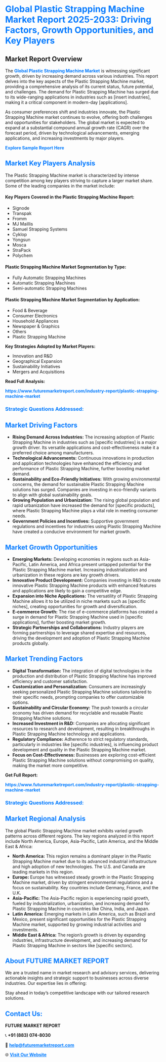 <h1 style="color: #007BFF;">Global Plastic Strapping Machine Market Report 2025-2033: Driving Factors, Growth Opportunities, and Key Players</h1>

<section id="overview">
<h2>Market Report Overview</h2>
<p>The <a href="https://www.futuremarketreport.com/industry-report/plastic-strapping-machine-market" style="color: #007BFF; text-decoration: none;"><strong>Global Plastic Strapping Machine Market</strong></a> is witnessing significant growth, driven by increasing demand across various industries. This report delves into the key aspects of the Plastic Strapping Machine market, providing a comprehensive analysis of its current status, future potential, and challenges. The demand for Plastic Strapping Machine has surged due to its wide-ranging applications in industries such as [insert industries], making it a critical component in modern-day [applications].</p>
<p>As consumer preferences shift and industries innovate, the Plastic Strapping Machine market continues to evolve, offering both challenges and opportunities for stakeholders. The global market is expected to expand at a substantial compound annual growth rate (CAGR) over the forecast period, driven by technological advancements, emerging applications, and increasing investments by major players.</p>
</section>

<section id="overview">
<p><a href="https://www.futuremarketreport.com/request-sample/reportId=124774" style="color: #007BFF; text-decoration: none;"><strong>Explore Sample Report Here</strong></a></p>
</section>

<section id="key-players">
<h2 style="color: #007BFF;">Market Key Players Analysis</h2>
<p>The Plastic Strapping Machine market is characterized by intense competition among key players striving to capture a larger market share. Some of the leading companies in the market include:</p>
<h4>Key Players Covered in the Plastic Strapping Machine Report:</h4>
<ul><li>Signode</li><li>Transpak</li><li>Fromm</li><li>MJ Maillis</li><li>Samuel Strapping Systems</li><li>Cyklop</li><li>Yongsun</li><li>Mosca</li><li>StraPack</li><li>Polychem</li></ul>
<h4>Plastic Strapping Machine Market Segmentation by Type:</h4>
<ul><li>Fully Automatic Strapping Machines</li><li>Automatic Strapping Machines</li><li>Semi-automatic Strapping Machines</li></ul>

<h4>Plastic Strapping Machine Market Segmentation by Application:</h4>
<ul><li>Food &amp; Beverage</li><li>Consumer Electronics</li><li>Household Appliances</li><li>Newspaper &amp; Graphics</li><li>Others</li><li>Plastic Strapping Machine</li></ul>
<p><strong>Key Strategies Adopted by Market Players:</strong></p>
<ul>
<li>Innovation and R&D</li>
<li>Geographical Expansion</li>
<li>Sustainability Initiatives</li>
<li>Mergers and Acquisitions</li>
</ul>
</section>

<section>
<p><strong>Read Full Analysis: </strong></p><a href="https://www.futuremarketreport.com/industry-report/plastic-strapping-machine-market" style="color: #007BFF; text-decoration: none;"><strong>https://www.futuremarketreport.com/industry-report/plastic-strapping-machine-market</strong></a>
<h3 style="color: #007BFF;">Strategic Questions Addressed:</h3>
</section>

<section id="driving-factors">
<h2 style="color: #007BFF;">Market Driving Factors</h2>
<ul>
<li><strong>Rising Demand Across Industries:</strong> The increasing adoption of Plastic Strapping Machine in industries such as [specific industries] is a major growth driver. Its versatile applications and cost-effectiveness make it a preferred choice among manufacturers.</li>
<li><strong>Technological Advancements:</strong> Continuous innovations in production and application technologies have enhanced the efficiency and performance of Plastic Strapping Machine, further boosting market demand.</li>
<li><strong>Sustainability and Eco-Friendly Initiatives:</strong> With growing environmental concerns, the demand for sustainable Plastic Strapping Machine solutions has surged. Companies are investing in eco-friendly variants to align with global sustainability goals.</li>
<li><strong>Growing Population and Urbanization:</strong> The rising global population and rapid urbanization have increased the demand for [specific products], where Plastic Strapping Machine plays a vital role in meeting consumer needs.</li>
<li><strong>Government Policies and Incentives:</strong> Supportive government regulations and incentives for industries using Plastic Strapping Machine have created a conducive environment for market growth.</li>
</ul>
</section>

<section id="growth-opportunities">
<h2 style="color: #007BFF;">Market Growth Opportunities</h2>
<ul>
<li><strong>Emerging Markets:</strong> Developing economies in regions such as Asia-Pacific, Latin America, and Africa present untapped potential for the Plastic Strapping Machine market. Increasing industrialization and urbanization in these regions are key growth drivers.</li>
<li><strong>Innovative Product Development:</strong> Companies investing in R&D to create innovative Plastic Strapping Machine products with enhanced features and applications are likely to gain a competitive edge.</li>
<li><strong>Expansion into Niche Applications:</strong> The versatility of Plastic Strapping Machine allows it to be utilized in niche markets such as [specific niches], creating opportunities for growth and diversification.</li>
<li><strong>E-commerce Growth:</strong> The rise of e-commerce platforms has created a surge in demand for Plastic Strapping Machine used in [specific applications], further boosting market growth.</li>
<li><strong>Strategic Partnerships and Collaborations:</strong> Industry players are forming partnerships to leverage shared expertise and resources, driving the development and adoption of Plastic Strapping Machine products globally.</li>
</ul>
</section>

<section id="trending-factors">
<h2 style="color: #007BFF;">Market Trending Factors</h2>
<ul>
<li><strong>Digital Transformation:</strong> The integration of digital technologies in the production and distribution of Plastic Strapping Machine has improved efficiency and customer satisfaction.</li>
<li><strong>Customization and Personalization:</strong> Consumers are increasingly seeking personalized Plastic Strapping Machine solutions tailored to their specific needs, prompting companies to offer customizable options.</li>
<li><strong>Sustainability and Circular Economy:</strong> The push towards a circular economy has driven demand for recyclable and reusable Plastic Strapping Machine solutions.</li>
<li><strong>Increased Investment in R&D:</strong> Companies are allocating significant resources to research and development, resulting in breakthroughs in Plastic Strapping Machine technology and applications.</li>
<li><strong>Regulatory Compliance:</strong> Adherence to strict regulatory standards, particularly in industries like [specific industries], is influencing product development and quality in the Plastic Strapping Machine market.</li>
<li><strong>Focus on Cost-Effectiveness:</strong> Businesses are exploring cost-efficient Plastic Strapping Machine solutions without compromising on quality, making the market more competitive.</li>
</ul>
</section>

<section>
<p><strong>Get Full Report: </strong></p><a href="https://www.futuremarketreport.com/industry-report/plastic-strapping-machine-market" style="color: #007BFF; text-decoration: none;"><strong>https://www.futuremarketreport.com/industry-report/plastic-strapping-machine-market</strong></a>
<h3 style="color: #007BFF;">Strategic Questions Addressed:</h3>
</section>


<section id="regional-analysis">
<h2 style="color: #007BFF;">Market Regional Analysis</h2>
<p>The global Plastic Strapping Machine market exhibits varied growth patterns across different regions. The key regions analyzed in this report include North America, Europe, Asia-Pacific, Latin America, and the Middle East & Africa:</p>
<ul>
<li><strong>North America:</strong> This region remains a dominant player in the Plastic Strapping Machine market due to its advanced industrial infrastructure and high adoption of new technologies. The U.S. and Canada are leading markets in this region.</li>
<li><strong>Europe:</strong> Europe has witnessed steady growth in the Plastic Strapping Machine market, driven by stringent environmental regulations and a focus on sustainability. Key countries include Germany, France, and the U.K.</li>
<li><strong>Asia-Pacific:</strong> The Asia-Pacific region is experiencing rapid growth, fueled by industrialization, urbanization, and increasing demand for Plastic Strapping Machine in countries like China, India, and Japan.</li>
<li><strong>Latin America:</strong> Emerging markets in Latin America, such as Brazil and Mexico, present significant opportunities for the Plastic Strapping Machine market, supported by growing industrial activities and investments.</li>
<li><strong>Middle East & Africa:</strong> The region’s growth is driven by expanding industries, infrastructure development, and increasing demand for Plastic Strapping Machine in sectors like [specific sectors].</li>
</ul>
</section>

<footer>
<h2 style="color: #007BFF;">About FUTURE MARKET REPORT</h2>
<p>We are a trusted name in market research and advisory services, delivering actionable insights and strategic support to businesses across diverse industries. Our expertise lies in offering:</p>

<p>Stay ahead in today’s competitive landscape with our tailored research solutions.</p>

<h2 style="color: #007BFF;">Contact Us:</h2>
<p><strong>FUTURE MARKET REPORT</strong></p>
<p>📞 <strong>+91 (883) 074-8030</strong></p>
<p>📧 <strong><a href="mailto:help@futuremarketreport.com" style="color: #007BFF;">help@futuremarketreport.com</a></strong></p>
<p>🌐 <strong><a href="https://www.futuremarketreport.com/" style="color: #007BFF;">Visit Our Website</a></strong></p>
</footer>